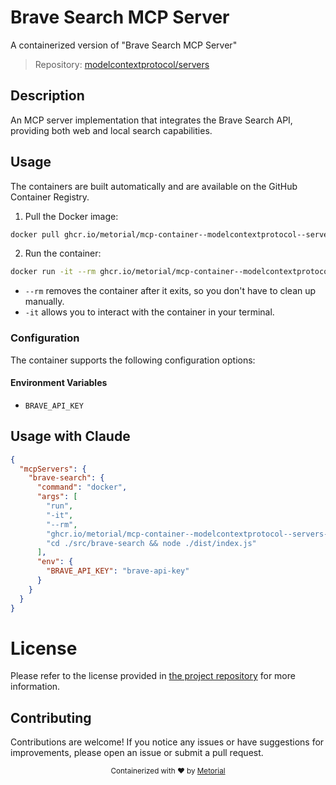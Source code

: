 
# Brave Search MCP Server

A containerized version of "Brave Search MCP Server"

> Repository: [modelcontextprotocol/servers](https://github.com/modelcontextprotocol/servers)

## Description

An MCP server implementation that integrates the Brave Search API, providing both web and local search capabilities.


## Usage

The containers are built automatically and are available on the GitHub Container Registry.

1. Pull the Docker image:

```bash
docker pull ghcr.io/metorial/mcp-container--modelcontextprotocol--servers--brave-search
```

2. Run the container:

```bash
docker run -it --rm ghcr.io/metorial/mcp-container--modelcontextprotocol--servers--brave-search 
```

- `--rm` removes the container after it exits, so you don't have to clean up manually.
- `-it` allows you to interact with the container in your terminal.


### Configuration

The container supports the following configuration options:




#### Environment Variables

- `BRAVE_API_KEY`




## Usage with Claude

```json
{
  "mcpServers": {
    "brave-search": {
      "command": "docker",
      "args": [
        "run",
        "-it",
        "--rm",
        "ghcr.io/metorial/mcp-container--modelcontextprotocol--servers--brave-search",
        "cd ./src/brave-search && node ./dist/index.js"
      ],
      "env": {
        "BRAVE_API_KEY": "brave-api-key"
      }
    }
  }
}
```

# License

Please refer to the license provided in [the project repository](https://github.com/modelcontextprotocol/servers) for more information.

## Contributing

Contributions are welcome! If you notice any issues or have suggestions for improvements, please open an issue or submit a pull request.

<div align="center">
  <sub>Containerized with ❤️ by <a href="https://metorial.com">Metorial</a></sub>
</div>
  